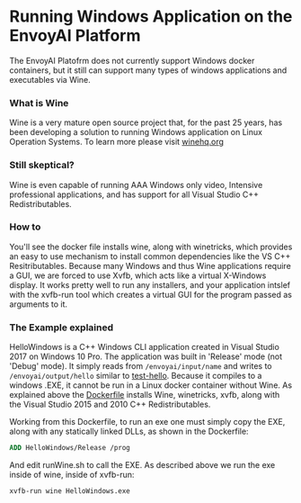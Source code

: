 # Running Windows Application on the EnvoyAI Platform
The EnvoyAI Platofrm does not currently support Windows docker containers, 
but it still can support many types of windows applications and executables via Wine.
### What is Wine
Wine is a very mature open source project that, for the past 25 years, has been developing
a solution to running Windows application on Linux Operation Systems. To learn more please
visit [winehq.org](https://www.winehq.org/)

### Still skeptical?
Wine is even capable of running AAA Windows only video, Intensive professional applications, and has support for all
Visual Studio C++ Redistributables.

### How to
You'll see the docker file installs wine, along with winetricks, which provides an easy to use mechanism to install common
dependencies like the VS C++ Resitributables. Because many Windows and thus Wine applications require a GUI, we are forced
to use Xvfb, which acts like a virtual X-Windows display. It works pretty well to run any installers, and your application
intslef with the xvfb-run tool which creates a virtual GUI for the program passed as arguments to it. 

### The Example explained
HelloWindows is a C++ Windows CLI application created in Visual Studio 2017 on Windows 10 Pro. The application was built
in 'Release' mode (not 'Debug' mode). It simply reads from `/envoyai/input/name` and writes to `/envoyai/output/hello` similar
to [test-hello](../test-hello). Because it compiles to a windows .EXE, it cannot be run in a Linux docker container without Wine.
As explained above the [Dockerfile](./Dockerfile) installs Wine, winetricks, xvfb, along with the Visual Studio 2015 and
2010 C++ Redistributables. 

Working from this Dockerfile, to run an exe one must simply copy the EXE, along with any statically linked DLLs, as shown in the Dockerfile:
```dockerfile
ADD HelloWindows/Release /prog
```

And edit runWine.sh to call the EXE. As described above we run the exe inside of wine, inside of xvfb-run:
```bash
xvfb-run wine HelloWindows.exe
```